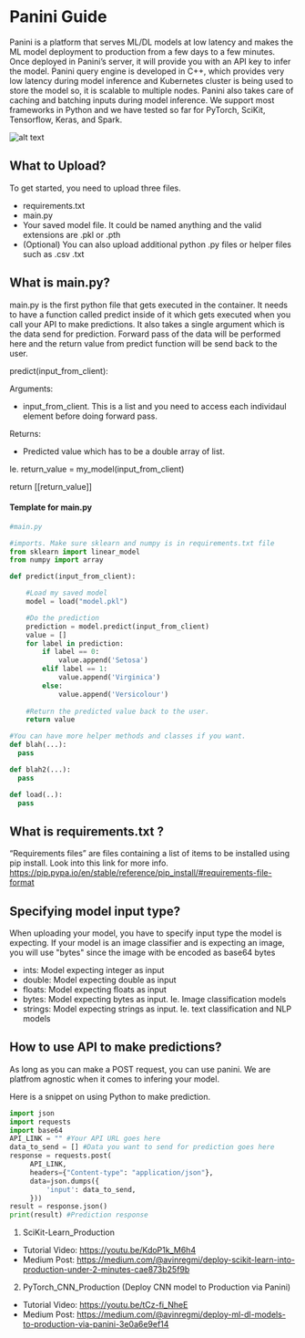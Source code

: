# Panini Guide

Panini is a platform that serves ML/DL models at low latency and makes the ML model deployment to production from a few days to a few minutes. Once deployed in Panini’s server, it will provide you with an API key to infer the model. Panini query engine is developed in C++, which provides very low latency during model inference and Kubernetes cluster is being used to store the model so, it is scalable to multiple nodes. Panini also takes care of caching and batching inputs during model inference. We support most frameworks in Python and we have tested so far for PyTorch, SciKit, Tensorflow, Keras, and Spark. 

![alt text](https://panini.ai/static/img/Panini_deployment_reduce.png)

## What to Upload?

To get started, you need to upload three files.

- requirements.txt
- main.py
- Your saved model file. It could be named anything and the valid extensions are .pkl or .pth
- (Optional) You can also upload additional python .py files or helper files such as .csv .txt 

## What is main.py? 

main.py is the first python file that gets executed in the container. It needs to have a function called             predict inside of it which gets executed when you call your API to make predictions. It also takes a single argument which is the data send for prediction. Forward pass of the data will be performed here and the return value from predict function will be send back to the user. 

predict(input_from_client):

Arguments:
- input_from_client. This is a list and you need to access each individaul element before doing forward pass. 

Returns:
- Predicted value which has to be a double array of list.

Ie. 
return_value = my_model(input_from_client)
   
return [[return_value]]

#### Template for main.py
```python
#main.py

#imports. Make sure sklearn and numpy is in requirements.txt file
from sklearn import linear_model
from numpy import array

def predict(input_from_client):

    #Load my saved model
    model = load("model.pkl")

    #Do the prediction
    prediction = model.predict(input_from_client)
    value = []
    for label in prediction:
        if label == 0:
            value.append('Setosa')
        elif label == 1:
            value.append('Virginica')
        else:
            value.append('Versicolour')
    
    #Return the predicted value back to the user.
    return value

#You can have more helper methods and classes if you want. 
def blah(...):
  pass

def blah2(...):
  pass

def load(..):
  pass

```



## What is requirements.txt ?
“Requirements files” are files containing a list of items to be installed using pip install. 
Look into this link for more info. https://pip.pypa.io/en/stable/reference/pip_install/#requirements-file-format


## Specifying model input type?

When uploading your model, you have to specify input type the model is expecting. If your model is an image classifier and is expecting an image, you will use "bytes" since the image with be encoded as base64 bytes

- ints: Model expecting integer as input
- double: Model expecting double as input
- floats: Model expecting floats as input
- bytes: Model expecting bytes as input. Ie. Image classification models
- strings: Model expecting strings as input. Ie. text classification and NLP models

## How to use API to make predictions? 

As long as you can make a POST request, you can use panini. We are platfrom agnostic when it comes to infering your model.

Here is a snippet on using Python to make prediction. 

 
```python
import json
import requests
import base64
API_LINK = "" #Your API URL goes here
data_to_send = [] #Data you want to send for prediction goes here
response = requests.post(
     API_LINK,
     headers={"Content-type": "application/json"},
     data=json.dumps({
         'input': data_to_send,
     }))
result = response.json()
print(result) #Prediction response
```





1. SciKit-Learn_Production
  - Tutorial Video: https://youtu.be/KdoP1k_M6h4
  - Medium Post: https://medium.com/@avinregmi/deploy-scikit-learn-into-production-under-2-minutes-cae873b25f9b


 2. PyTorch_CNN_Production (Deploy CNN model to Production via Panini)

 - Tutorial Video: https://youtu.be/tCz-fi_NheE
 - Medium Post: https://medium.com/@avinregmi/deploy-ml-dl-models-to-production-via-panini-3e0a6e9ef14

